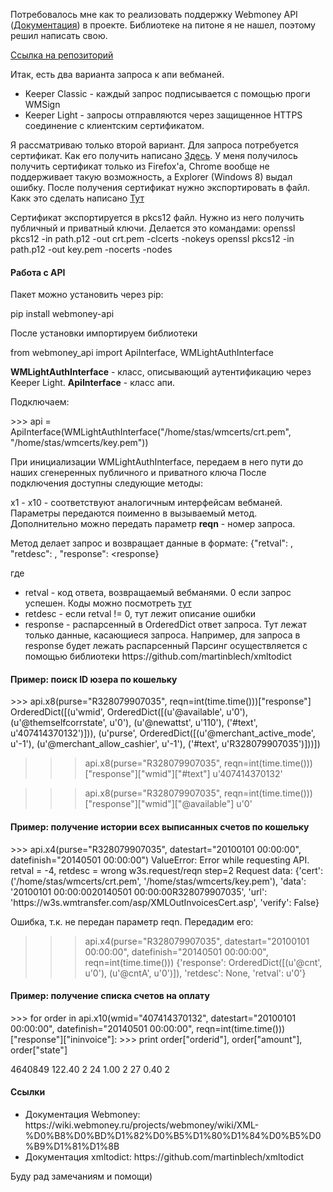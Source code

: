 Потребовалось мне как то реализовать поддержку Webmoney API (<a href="https://wiki.webmoney.ru/projects/webmoney/wiki/XML-%D0%B8%D0%BD%D1%82%D0%B5%D1%80%D1%84%D0%B5%D0%B9%D1%81%D1%8B">Документация</a>) в проекте. Библиотеке на питоне я не нашел, поэтому решил написать свою. 


<a href="https://bitbucket.org/sallyruthstruik/python-webmoney-api">Ссылка на репозиторий</a>

Итак, есть два варианта запроса к апи вебманей.

<ul>
    <li> Keeper Classic - каждый запрос подписывается с помощью проги WMSign </li>
    <li> Keeper Light - запросы отправляются через защищенное HTTPS соединение с клиентским сертификатом. </li>
</ul>

Я рассматриваю только второй вариант. Для запроса потребуется сертификат. Как его получить написано <a href="https://wiki.webmoney.ru/projects/webmoney/wiki/%D0%9F%D0%B5%D1%80%D1%81%D0%BE%D0%BD%D0%B0%D0%BB%D1%8C%D0%BD%D1%8B%D0%B9_%D1%81%D0%B5%D1%80%D1%82%D0%B8%D1%84%D0%B8%D0%BA%D0%B0%D1%82">Здесь</a>. У меня получилось получить сертификат только из Firefox'а, Chrome вообще не поддерживает такую возможность, а Explorer (Windows 8) выдал ошибку. После получения сертификат нужно экспортировать в файл. Какк это сделать написано <a href="https://wiki.webmoney.ru/projects/webmoney/wiki/%D0%AD%D0%BA%D1%81%D0%BF%D0%BE%D1%80%D1%82_%D0%BA%D0%BB%D1%8E%D1%87%D0%B0_Keeper_Light">Тут</a>

Сертификат экспортируется в pkcs12 файл. Нужно из него получить публичный и приватный ключи. Делается это командами:
<source lang="bash">
    openssl pkcs12 -in path.p12 -out crt.pem -clcerts -nokeys
    openssl pkcs12 -in path.p12 -out key.pem -nocerts -nodes
</source>

<h4>Работа с API</h4>

Пакет можно установить через pip:

<source lang="bash">
pip install webmoney-api
</source>

После установки импортируем библиотеки

<source lang="python">
from webmoney_api import ApiInterface, WMLightAuthInterface
</source>

<b>WMLightAuthInterface</b> - класс, описывающий аутентификацию через Keeper Light.
<b>ApiInterface</b> - класс апи.

Подключаем:

<source lang="python">
>>> api = ApiInterface(WMLightAuthInterface("/home/stas/wmcerts/crt.pem", "/home/stas/wmcerts/key.pem"))
</source>

При инициализации WMLightAuthInterface, передаем в него пути до наших сгенеренных публичного и приватного ключа
После подключения доступны следующие методы:

x1 - x10 - соответствуют аналогичным интерфейсам вебманей. Параметры передаются поименно в вызываемый метод. 
Дополнительно можно передать параметр <b>reqn</b> - номер запроса. 

Метод делает запрос и возвращает данные в формате:
<source>
{"retval": <retval>,     
"retdesc": <retdesc>, 
"response": <response}
</source>

где

<ul>
    <li>retval - код ответа, возвращаемый вебманями. 0 если запрос успешен. Коды можно посмотреть <a href="https://wiki.webmoney.ru/projects/webmoney/wiki/%D0%98%D0%BD%D1%82%D0%B5%D1%80%D1%84%D0%B5%D0%B9%D1%81_X2">тут</a></li>
    <li>retdesc - если retval != 0, тут лежит описание ошибки</li>
    <li>response - распарсенный в OrderedDict ответ запроса. Тут лежат только данные, касающиеся запроса. Например, для запроса
        <source>
            <w3s.response>
                <reqn></reqn>
                <retval></retval>
                <retdesc></retdesc>
                <operation id="n1" ts="n2">
                    <tranid></tranid>
                    <pursesrc></pursesrc>
                    <pursedest></pursedest>
                    <amount></amount>
                    <comiss></comiss>
                    <opertype></opertype>
                    <period></period>
                    <wminvid></wminvid>
                    <orderid></orderid>
                    <desc></desc>
                    <datecrt></dateupd>
                    <dateupd></dateupd>
                </operation>
            </w3s.response>
        </source>
        в response будет лежать распарсенный 
        <source>
            <operation id="n1" ts="n2">
                <tranid></tranid>
                <pursesrc></pursesrc>
                <pursedest></pursedest>
                <amount></amount>
                <comiss></comiss>
                <opertype></opertype>
                <period></period>
                <wminvid></wminvid>
                <orderid></orderid>
                <desc></desc>
                <datecrt></dateupd>
                <dateupd></dateupd>
            </operation>
        </source>
        Парсинг осуществляется с помощью библиотеки https://github.com/martinblech/xmltodict
        </li>
</ul>

<h4>Пример: поиск ID юзера по кошельку</h4>

 <source lang="python">
>>> api.x8(purse="R328079907035", reqn=int(time.time()))["response"]
OrderedDict([(u'wmid', OrderedDict([(u'@available', u'0'), (u'@themselfcorrstate', u'0'), (u'@newattst', u'110'), ('#text', u'407414370132')])), (u'purse', OrderedDict([(u'@merchant_active_mode', u'-1'), (u'@merchant_allow_cashier', u'-1'), ('#text', u'R328079907035')]))])

>>> api.x8(purse="R328079907035", reqn=int(time.time()))["response"]["wmid"]["#text"]
u'407414370132'

>>> api.x8(purse="R328079907035", reqn=int(time.time()))["response"]["wmid"]["@available"]
u'0'
 </source>

<h4>Пример: получение истории всех выписанных счетов по кошельку</h4>

<source lang="python">
>>> api.x4(purse="R328079907035", datestart="20100101 00:00:00", datefinish="20140501 00:00:00")
ValueError: Error while requesting API. retval = -4, retdesc = wrong w3s.request/reqn step=2
Request data: {'cert': ('/home/stas/wmcerts/crt.pem', '/home/stas/wmcerts/key.pem'),
 'data': '<w3s.request><reqn></reqn><getoutinvoices><datestart>20100101 00:00:00</datestart><datefinish>20140501 00:00:00</datefinish><purse>R328079907035</purse></getoutinvoices></w3s.request>',
 'url': 'https://w3s.wmtransfer.com/asp/XMLOutInvoicesCert.asp',
 'verify': False}
</source>

Ошибка, т.к. не передан параметр reqn. Передадим его:
<source lang="python">
>>> api.x4(purse="R328079907035", datestart="20100101 00:00:00", datefinish="20140501 00:00:00", reqn=int(time.time())) 
{'response': OrderedDict([(u'@cnt', u'0'), (u'@cntA', u'0')]),
 'retdesc': None,
 'retval': u'0'}
</source>

<h4>Пример: получение списка счетов на оплату</h4>

<source lang="python">
>>> for order in api.x10(wmid="407414370132", datestart="20100101 00:00:00", datefinish="20140501 00:00:00", reqn=int(time.time()))["response"]["ininvoice"]:
>>>     print order["orderid"], order["amount"], order["state"]

4640849 122.40 2
24 1.00 2
27 0.40 2
</source>

<h4>Ссылки</h4>

<ul>
    <li>Документация Webmoney: https://wiki.webmoney.ru/projects/webmoney/wiki/XML-%D0%B8%D0%BD%D1%82%D0%B5%D1%80%D1%84%D0%B5%D0%B9%D1%81%D1%8B</li>
    <li>Документация xmltodict: https://github.com/martinblech/xmltodict</li>
</ul> 

Буду рад замечаниям и помощи)